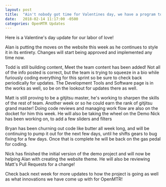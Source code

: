 ```yaml
---
layout: post
title:  "Ain't nobody got time for Valentines day, we have a program to build!"
date:   2018-02-14 11:17:00 -0500
categories: OpenMTR Updates
---
```


Here is a Valentine's day update for our labor of love!

Alan is putting the moves on the website this week as he continues to style it in its entirety.  Changes will
start being approved and implemented any time now.

Todd is still building content, Meet the team content has been added!  Not all of the info posted is correct,
but the team is trying to squeeze in a bio while furiously coding everything for this sprint so be sure to check
back periodically for updates.  The Development Tools and Software page is in the works as well, so be on the
lookout for updates there as well.

Matt is still proving to be a gitjitsu master, he's working to sharpen the skills of the rest of team.  Another
week or so he could earn the rank of gitjitsu grand master!  Doing code reviews and managing work flow are also
on the docket for him this week.  He will also be taking the wheel on the Demo Nick has been working on, to add a
few sliders and filters

Bryan has been churning out code like butter all week long, and will be continuing to pump it out for the next
few days, until he shifts gears to bug fixing for a few days.  Once that is complete he will be back on the gas
pedal for coding.

Nick has finished the initial version of the demo project and will now be helping Alan with creating the website theme. He will also be reviewing Matt's Pull Requests for a change!

Check back next week for more updates to how the project is going as well as what innovations we have come up
with for OpenMTR!
